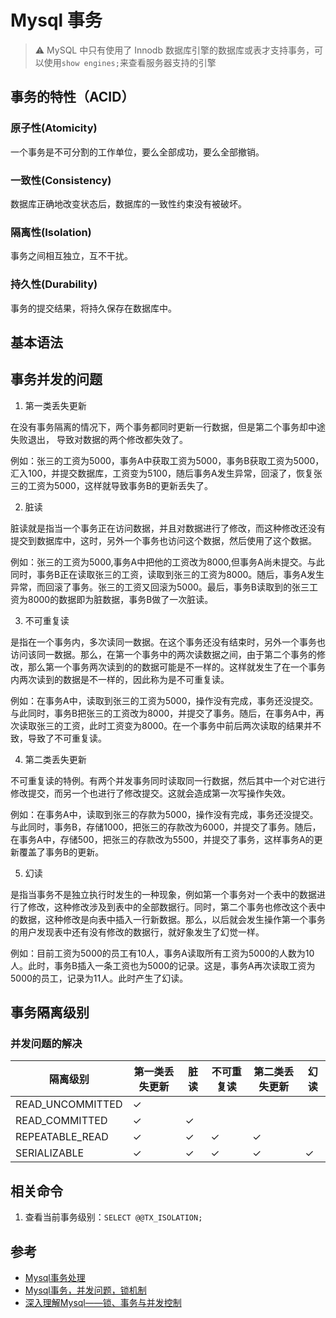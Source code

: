 # Mysql 事务

> ⚠️ MySQL 中只有使用了 Innodb 数据库引擎的数据库或表才支持事务，可以使用`show engines;`来查看服务器支持的引擎

## 事务的特性（ACID）

### 原子性(Atomicity)

一个事务是不可分割的工作单位，要么全部成功，要么全部撤销。

### 一致性(Consistency)

数据库正确地改变状态后，数据库的一致性约束没有被破坏。

### 隔离性(Isolation)

事务之间相互独立，互不干扰。

### 持久性(Durability)

事务的提交结果，将持久保存在数据库中。

## 基本语法

## 事务并发的问题

1. 第一类丢失更新

在没有事务隔离的情况下，两个事务都同时更新一行数据，但是第二个事务却中途失败退出， 导致对数据的两个修改都失效了。

例如：张三的工资为5000，事务A中获取工资为5000，事务B获取工资为5000，汇入100，并提交数据库，工资变为5100，随后事务A发生异常，回滚了，恢复张三的工资为5000，这样就导致事务B的更新丢失了。

2. 脏读

脏读就是指当一个事务正在访问数据，并且对数据进行了修改，而这种修改还没有提交到数据库中，这时，另外一个事务也访问这个数据，然后使用了这个数据。

例如：张三的工资为5000,事务A中把他的工资改为8000,但事务A尚未提交。与此同时，事务B正在读取张三的工资，读取到张三的工资为8000。随后，事务A发生异常，而回滚了事务。张三的工资又回滚为5000。最后，事务B读取到的张三工资为8000的数据即为脏数据，事务B做了一次脏读。

3. 不可重复读

是指在一个事务内，多次读同一数据。在这个事务还没有结束时，另外一个事务也访问该同一数据。那么，在第一个事务中的两次读数据之间，由于第二个事务的修改，那么第一个事务两次读到的的数据可能是不一样的。这样就发生了在一个事务内两次读到的数据是不一样的，因此称为是不可重复读。

例如：在事务A中，读取到张三的工资为5000，操作没有完成，事务还没提交。与此同时，事务B把张三的工资改为8000，并提交了事务。随后，在事务A中，再次读取张三的工资，此时工资变为8000。在一个事务中前后两次读取的结果并不致，导致了不可重复读。

4. 第二类丢失更新

不可重复读的特例。有两个并发事务同时读取同一行数据，然后其中一个对它进行修改提交，而另一个也进行了修改提交。这就会造成第一次写操作失效。 

例如：在事务A中，读取到张三的存款为5000，操作没有完成，事务还没提交。与此同时，事务B，存储1000，把张三的存款改为6000，并提交了事务。随后，在事务A中，存储500，把张三的存款改为5500，并提交了事务，这样事务A的更新覆盖了事务B的更新。

5. 幻读

是指当事务不是独立执行时发生的一种现象，例如第一个事务对一个表中的数据进行了修改，这种修改涉及到表中的全部数据行。同时，第二个事务也修改这个表中的数据，这种修改是向表中插入一行新数据。那么，以后就会发生操作第一个事务的用户发现表中还有没有修改的数据行，就好象发生了幻觉一样。

例如：目前工资为5000的员工有10人，事务A读取所有工资为5000的人数为10人。此时，事务B插入一条工资也为5000的记录。这是，事务A再次读取工资为5000的员工，记录为11人。此时产生了幻读。

## 事务隔离级别

### 并发问题的解决

隔离级别 | 第一类丢失更新 | 脏读 | 不可重复读 | 第二类丢失更新 | 幻读 
---|---|---|---|---|---
READ_UNCOMMITTED | &check; | 
READ_COMMITTED | &check; | &check;
REPEATABLE_READ | &check; | &check; | &check; | &check;
SERIALIZABLE | &check; | &check; | &check; | &check; | &check;

## 相关命令

1. 查看当前事务级别：`SELECT @@TX_ISOLATION;`

## 参考

- [Mysql事务处理](https://www.bilibili.com/video/BV1Vt4117783?p=2)
- [Mysql事务，并发问题，锁机制](https://www.cnblogs.com/fidelQuan/p/4549068.html)
- [深入理解Mysql——锁、事务与并发控制](https://juejin.im/entry/5aa9ed73518825558b3da65e)